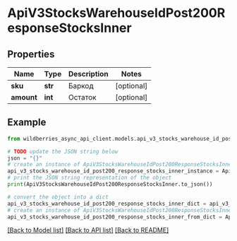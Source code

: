 # ApiV3StocksWarehouseIdPost200ResponseStocksInner


## Properties

Name | Type | Description | Notes
------------ | ------------- | ------------- | -------------
**sku** | **str** | Баркод | [optional] 
**amount** | **int** | Остаток | [optional] 

## Example

```python
from wildberries_async_api_client.models.api_v3_stocks_warehouse_id_post200_response_stocks_inner import ApiV3StocksWarehouseIdPost200ResponseStocksInner

# TODO update the JSON string below
json = "{}"
# create an instance of ApiV3StocksWarehouseIdPost200ResponseStocksInner from a JSON string
api_v3_stocks_warehouse_id_post200_response_stocks_inner_instance = ApiV3StocksWarehouseIdPost200ResponseStocksInner.from_json(json)
# print the JSON string representation of the object
print(ApiV3StocksWarehouseIdPost200ResponseStocksInner.to_json())

# convert the object into a dict
api_v3_stocks_warehouse_id_post200_response_stocks_inner_dict = api_v3_stocks_warehouse_id_post200_response_stocks_inner_instance.to_dict()
# create an instance of ApiV3StocksWarehouseIdPost200ResponseStocksInner from a dict
api_v3_stocks_warehouse_id_post200_response_stocks_inner_from_dict = ApiV3StocksWarehouseIdPost200ResponseStocksInner.from_dict(api_v3_stocks_warehouse_id_post200_response_stocks_inner_dict)
```
[[Back to Model list]](../README.md#documentation-for-models) [[Back to API list]](../README.md#documentation-for-api-endpoints) [[Back to README]](../README.md)


